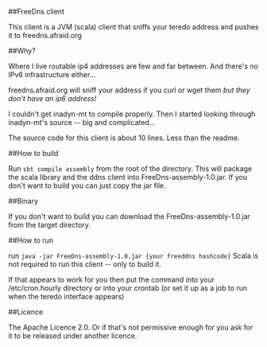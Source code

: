 ##FreeDns client

This client is a JVM (scala) client that sniffs your teredo address and pushes it to freedns.afraid.org

##Why?

Where I live routable ip4 addresses are few and far between.  And there's no IPv6 infrastructure either...

freedns.afraid.org will sniff your address if you curl or wget them _but they don't have an ip6 address!_ 

I couldn't get inadyn-mt to compile properly. Then I started looking through inadyn-mt's source -- big and complicated... 

The source code for this client is about 10 lines.  Less than the readme.

##How to build

Run `sbt compile assembly` from the root of the directory.  This will package the scala library and the ddns client into FreeDns-assembly-1.0.jar.  If you don't want to build you can just copy the jar file.

##Binary

If you don't want to build you can download the FreeDns-assembly-1.0.jar from the target directory.

##How to run

run `java -jar FreeDns-assembly-1.0.jar {your freeddns hashcode}`  Scala is not required to run this client -- only to build it.

If that appears to work for you then put the command into your /etc/cron.hourly directory or into your crontab (or set it up as a job to run when the teredo interface appears) 

##Licence

The Apache Licence 2.0.  Or if that's not permissive enough for you ask for it to be released under another licence.

